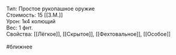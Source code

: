 Тип: Простое рукопашное оружие<br>
Стоимость: 15 [[З.М.]]<br>
Урон: 1к4 колющий<br>
Вес: 1 фнт.<br>
Свойства: [[Лёгкое]], [[Скрытое]], [[Фехтовальное]], [[Особое]]<br>
<br>
#ближнее